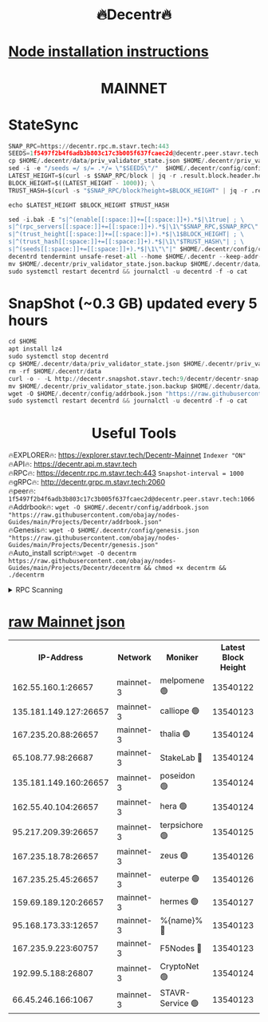 <h1 align="center"> 🔥Decentr🔥</h1>

[Node installation instructions](https://github.com/obajay/nodes-Guides/tree/main/Projects/Decentr)
=
<h1 align="center"> MAINNET</h1>

# StateSync
```python
SNAP_RPC=https://decentr.rpc.m.stavr.tech:443
SEEDS=1f5497f2b4f6adb3b803c17c3b005f637fcaec2d@decentr.peer.stavr.tech:1066
cp $HOME/.decentr/data/priv_validator_state.json $HOME/.decentr/priv_validator_state.json.backup
sed -i -e "/seeds =/ s/= .*/= \"$SEEDS\"/"  $HOME/.decentr/config/config.toml
LATEST_HEIGHT=$(curl -s $SNAP_RPC/block | jq -r .result.block.header.height); \
BLOCK_HEIGHT=$((LATEST_HEIGHT - 1000)); \
TRUST_HASH=$(curl -s "$SNAP_RPC/block?height=$BLOCK_HEIGHT" | jq -r .result.block_id.hash)

echo $LATEST_HEIGHT $BLOCK_HEIGHT $TRUST_HASH

sed -i.bak -E "s|^(enable[[:space:]]+=[[:space:]]+).*$|\1true| ; \
s|^(rpc_servers[[:space:]]+=[[:space:]]+).*$|\1\"$SNAP_RPC,$SNAP_RPC\"| ; \
s|^(trust_height[[:space:]]+=[[:space:]]+).*$|\1$BLOCK_HEIGHT| ; \
s|^(trust_hash[[:space:]]+=[[:space:]]+).*$|\1\"$TRUST_HASH\"| ; \
s|^(seeds[[:space:]]+=[[:space:]]+).*$|\1\"\"|" $HOME/.decentr/config/config.toml
decentrd tendermint unsafe-reset-all --home $HOME/.decentr --keep-addr-book
mv $HOME/.decentr/priv_validator_state.json.backup $HOME/.decentr/data/priv_validator_state.json
sudo systemctl restart decentrd && journalctl -u decentrd -f -o cat
```
# SnapShot (~0.3 GB) updated every 5 hours
```python
cd $HOME
apt install lz4
sudo systemctl stop decentrd
cp $HOME/.decentr/data/priv_validator_state.json $HOME/.decentr/priv_validator_state.json.backup
rm -rf $HOME/.decentr/data
curl -o - -L http://decentr.snapshot.stavr.tech:9/decentr/decentr-snap.tar.lz4 | lz4 -c -d - | tar -x -C $HOME/.decentr --strip-components 2
mv $HOME/.decentr/priv_validator_state.json.backup $HOME/.decentr/data/priv_validator_state.json
wget -O $HOME/.decentr/config/addrbook.json "https://raw.githubusercontent.com/obajay/nodes-Guides/main/Projects/Decentr/addrbook.json"
sudo systemctl restart decentrd && journalctl -u decentrd -f -o cat
```

 <h1 align="center"> Useful Tools</h1>

🔥EXPLORER🔥:     https://explorer.stavr.tech/Decentr-Mainnet        `Indexer "ON"` \
🔥API🔥:          https://decentr.api.m.stavr.tech \
🔥RPC🔥:          https://decentr.rpc.m.stavr.tech:443              `Snapshot-interval = 1000` \
🔥gRPC🔥:         http://decentr.grpc.m.stavr.tech:2060 \
🔥peer🔥:         `1f5497f2b4f6adb3b803c17c3b005f637fcaec2d@decentr.peer.stavr.tech:1066` \
🔥Addrbook🔥:  `wget -O $HOME/.decentr/config/addrbook.json "https://raw.githubusercontent.com/obajay/nodes-Guides/main/Projects/Decentr/addrbook.json"` \
🔥Genesis🔥:  `wget -O $HOME/.decentr/config/genesis.json "https://raw.githubusercontent.com/obajay/nodes-Guides/main/Projects/Decentr/genesis.json"` \
🔥Auto_install script🔥:`wget -O decentrm https://raw.githubusercontent.com/obajay/nodes-Guides/main/Projects/Decentr/decentrm && chmod +x decentrm && ./decentrm`

<details>
<summary>RPC Scanning</summary>

<h2 align="center"> We scan nodes in real time every 4 hours. And we provide the final result of RPC endpoints.
We cannot influence the operation of these nodes in any way. </h2>


```python
If Voting Power is higher than 0 --> then the Node is a validator of the network and may be subject to attack and be a potential threat to the chain.
```
```python
We marked such validators with a red symbol
```

</details>

[raw Mainnet json](https://rpc-check.decentrm.stavr.tech/decentrm/rpc-decentrm-result.json)
=



<table><tr><th>IP-Address</th><th>Network</th><th>Moniker</th><th>Latest Block Height</th><th>Earliest Block Height</th><th>Catching Up</th><th>Tx Index</th><th>Voting Power</th><th>Scan Time</th></tr><tr><td>162.55.160.1:26657</td><td>mainnet-3</td><td>melpomene 🟢</td><td>13540122</td><td>1688950</td><td>False</td><td>on</td><td>0</td><td>2024-03-29T08:41:29.051173079UTC</td></tr><tr><td>135.181.149.127:26657</td><td>mainnet-3</td><td>calliope 🟢</td><td>13540123</td><td>1688950</td><td>False</td><td>on</td><td>0</td><td>2024-03-29T08:41:33.432320747UTC</td></tr><tr><td>167.235.20.88:26657</td><td>mainnet-3</td><td>thalia 🟢</td><td>13540124</td><td>1688950</td><td>False</td><td>on</td><td>0</td><td>2024-03-29T08:41:36.714505917UTC</td></tr><tr><td>65.108.77.98:26687</td><td>mainnet-3</td><td>StakeLab 🔴</td><td>13540124</td><td>1688950</td><td>False</td><td>on</td><td>5454433</td><td>2024-03-29T08:41:37.039367362UTC</td></tr><tr><td>135.181.149.160:26657</td><td>mainnet-3</td><td>poseidon 🟢</td><td>13540124</td><td>1688950</td><td>False</td><td>on</td><td>0</td><td>2024-03-29T08:41:40.122826044UTC</td></tr><tr><td>162.55.40.104:26657</td><td>mainnet-3</td><td>hera 🟢</td><td>13540124</td><td>1688950</td><td>False</td><td>on</td><td>0</td><td>2024-03-29T08:41:40.340636389UTC</td></tr><tr><td>95.217.209.39:26657</td><td>mainnet-3</td><td>terpsichore 🟢</td><td>13540125</td><td>1688950</td><td>False</td><td>on</td><td>0</td><td>2024-03-29T08:41:44.778826934UTC</td></tr><tr><td>167.235.18.78:26657</td><td>mainnet-3</td><td>zeus 🟢</td><td>13540126</td><td>1688950</td><td>False</td><td>on</td><td>0</td><td>2024-03-29T08:41:49.094202023UTC</td></tr><tr><td>167.235.25.45:26657</td><td>mainnet-3</td><td>euterpe 🟢</td><td>13540126</td><td>1688950</td><td>False</td><td>on</td><td>0</td><td>2024-03-29T08:41:51.362601597UTC</td></tr><tr><td>159.69.189.120:26657</td><td>mainnet-3</td><td>hermes 🟢</td><td>13540127</td><td>1688950</td><td>False</td><td>on</td><td>0</td><td>2024-03-29T08:41:53.614063279UTC</td></tr><tr><td>95.168.173.33:12657</td><td>mainnet-3</td><td>%{name}% 🔴</td><td>13540123</td><td>8964001</td><td>False</td><td>on</td><td>4281194</td><td>2024-03-29T08:41:34.229540629UTC</td></tr><tr><td>167.235.9.223:60757</td><td>mainnet-3</td><td>F5Nodes 🔴</td><td>13540123</td><td>12380001</td><td>False</td><td>off</td><td>562</td><td>2024-03-29T08:41:34.463883895UTC</td></tr><tr><td>192.99.5.188:26807</td><td>mainnet-3</td><td>CryptoNet 🟢</td><td>13540124</td><td>13242001</td><td>False</td><td>on</td><td>0</td><td>2024-03-29T08:41:39.794411058UTC</td></tr><tr><td>66.45.246.166:1067</td><td>mainnet-3</td><td>STAVR-Service 🟢</td><td>13540123</td><td>13538001</td><td>False</td><td>on</td><td>0</td><td>2024-03-29T08:41:33.990402699UTC</td></tr></table>
